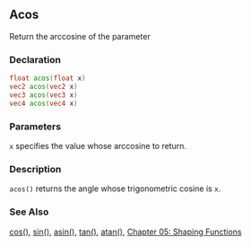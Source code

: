 ## Acos
Return the arccosine of the parameter

### Declaration
```glsl
float acos(float x)  
vec2 acos(vec2 x)  
vec3 acos(vec3 x)  
vec4 acos(vec4 x)
```

### Parameters
```x``` specifies the value whose arccosine to return.

### Description
```acos()``` returns the angle whose trigonometric cosine is ```x```.

<div class="simpleFunction" data="y = acos(x); "></div>

### See Also
[cos()](/glossary/?search=cos), [sin()](/glossary/?search=sin), [asin()](/glossary/?search=asin), [tan()](/glossary/?search=tan), [atan()](/glossary/?search=atan), [Chapter 05: Shaping Functions](/05/)
